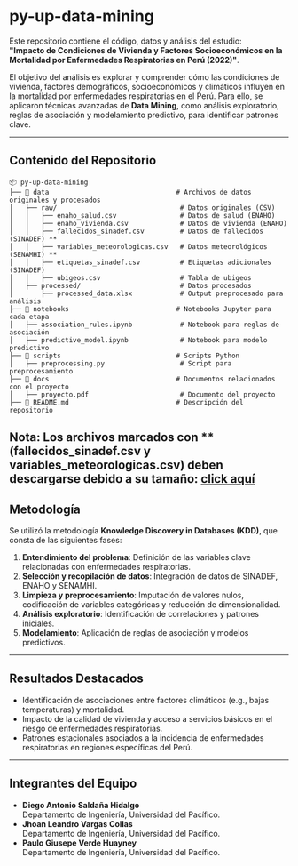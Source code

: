 # py-up-data-mining
Este repositorio contiene el código, datos y análisis del estudio:  
**"Impacto de Condiciones de Vivienda y Factores Socioeconómicos en la Mortalidad por Enfermedades Respiratorias en Perú (2022)"**.

El objetivo del análisis es explorar y comprender cómo las condiciones de vivienda, factores demográficos, socioeconómicos y climáticos influyen en la mortalidad por enfermedades respiratorias en el Perú. Para ello, se aplicaron técnicas avanzadas de **Data Mining**, como análisis exploratorio, reglas de asociación y modelamiento predictivo, para identificar patrones clave.

---
## Contenido del Repositorio
```plaintext
📦 py-up-data-mining
├── 📁 data                                # Archivos de datos originales y procesados
│   ├── raw/                               # Datos originales (CSV)
│   │   ├── enaho_salud.csv                # Datos de salud (ENAHO)
│   │   ├── enaho_vivienda.csv             # Datos de vivienda (ENAHO)
│   │   ├── fallecidos_sinadef.csv         # Datos de fallecidos (SINADEF) **
│   │   ├── variables_meteorologicas.csv   # Datos meteorológicos (SENAMHI) **
│   │   ├── etiquetas_sinadef.csv          # Etiquetas adicionales (SINADEF)
│   │   ├── ubigeos.csv                    # Tabla de ubigeos
│   ├── processed/                         # Datos procesados
│       ├── processed_data.xlsx            # Output preprocesado para análisis
├── 📁 notebooks                           # Notebooks Jupyter para cada etapa
│   ├── association_rules.ipynb            # Notebook para reglas de asociación
│   ├── predictive_model.ipynb             # Notebook para modelo predictivo
├── 📁 scripts                             # Scripts Python
│   ├── preprocessing.py                   # Script para preprocesamiento
├── 📁 docs                                # Documentos relacionados con el proyecto
│   ├── proyecto.pdf                       # Documento del proyecto
├── 📄 README.md                           # Descripción del repositorio
```
**Nota**: Los archivos marcados con ** (fallecidos_sinadef.csv y variables_meteorologicas.csv) deben descargarse debido a su tamaño: [click aquí](https://drive.google.com/drive/folders/16JAKMwNGBhFpue7HpaAQel7czkgZjKmN?usp=sharing)
---
## Metodología
Se utilizó la metodología **Knowledge Discovery in Databases (KDD)**, que consta de las siguientes fases:
1. **Entendimiento del problema**: Definición de las variables clave relacionadas con enfermedades respiratorias.
2. **Selección y recopilación de datos**: Integración de datos de SINADEF, ENAHO y SENAMHI.
3. **Limpieza y preprocesamiento**: Imputación de valores nulos, codificación de variables categóricas y reducción de dimensionalidad.
4. **Análisis exploratorio**: Identificación de correlaciones y patrones iniciales.
5. **Modelamiento**: Aplicación de reglas de asociación y modelos predictivos.
---
## Resultados Destacados
* Identificación de asociaciones entre factores climáticos (e.g., bajas temperaturas) y mortalidad.
* Impacto de la calidad de vivienda y acceso a servicios básicos en el riesgo de enfermedades respiratorias.
* Patrones estacionales asociados a la incidencia de enfermedades respiratorias en regiones específicas del Perú.
---
## Integrantes del Equipo
* **Diego Antonio Saldaña Hidalgo**  
  Departamento de Ingeniería, Universidad del Pacífico.
* **Jhoan Leandro Vargas Collas**  
  Departamento de Ingeniería, Universidad del Pacífico.
* **Paulo Giusepe Verde Huayney**  
  Departamento de Ingeniería, Universidad del Pacífico.
